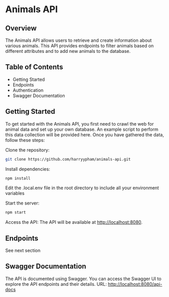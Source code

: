 # Animals API
## Overview
The Animals API allows users to retrieve and create information about various animals. This API provides endpoints to filter animals based on different attributes and to add new animals to the database.

## Table of Contents
- Getting Started
- Endpoints
- Authentication
- Swagger Documentation

## Getting Started
To get started with the Animals API, you first need to crawl the web for animal data and set up your own database. An example script to perform this data collection will be provided here. Once you have gathered the data, follow these steps:

Clone the repository:
```bash
git clone https://github.com/harryypham/animals-api.git
```

Install dependencies:
```bash
npm install
```

Edit the .local.env file in the root directory to include all your environment variables

Start the server:
```bash
npm start
```

Access the API: The API will be available at [http://localhost:8080](http://localhost:8080).

## Endpoints
See next section

## Swagger Documentation
The API is documented using Swagger. You can access the Swagger UI to explore the API endpoints and their details.
URL: [http://localhost:8080/api-docs](http://localhost:8080/api-docs)
